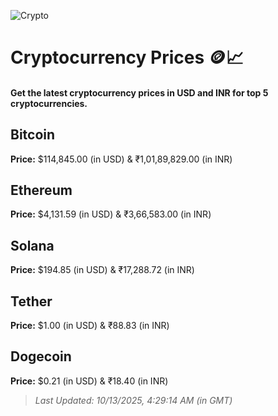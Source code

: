 
![Crypto](https://www.techguide.com.au/wp-content/uploads/2020/11/crypto3.jpeg)

# Cryptocurrency Prices 🪙📈

#### Get the latest cryptocurrency prices in USD and INR for top 5 cryptocurrencies.

## Bitcoin

**Price:** $114,845.00 (in USD) & ₹1,01,89,829.00 (in INR)

## Ethereum

**Price:** $4,131.59 (in USD) & ₹3,66,583.00 (in INR)

## Solana

**Price:** $194.85 (in USD) & ₹17,288.72 (in INR)

## Tether

**Price:** $1.00 (in USD) & ₹88.83 (in INR)

## Dogecoin

**Price:** $0.21 (in USD) & ₹18.40 (in INR)

> _Last Updated: 10/13/2025, 4:29:14 AM (in GMT)_
